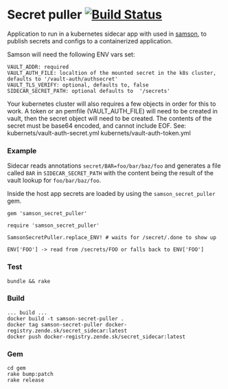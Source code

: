 # Secret puller [![Build Status](https://travis-ci.org/zendesk/samson_secret_puller.svg?branch=master)](https://travis-ci.org/zendesk/samson_secret_puller)

Application to run in a kubernetes sidecar app with used in [samson](https://github.com/zendesk/samson),
to publish secrets and configs to a containerized application.

Samson will need the following ENV vars set:

```
VAULT_ADDR: required
VAULT_AUTH_FILE: localtion of the mounted secret in the k8s cluster, defaults to '/vault-auth/authsecret'
VAULT_TLS_VERIFY: optional, defaults to, false
SIDECAR_SECRET_PATH: optional defaults to  '/secrets'
```
Your kubernetes cluster will also requires a few objects in order for this
to work.  A token or an pemfile (VAULT_AUTH_FILE) will need to be created
in vault, then the secret object will need to be created.  The contents
of the secret must be base64 encoded, and cannot include EOF.  See:
kubernets/vault-auth-secret.yml
kubernets/vault-auth-token.yml

### Example

Sidecar reads annotations `secret/BAR=foo/bar/baz/foo` and generates a file called `BAR` in `SIDECAR_SECRET_PATH`
with the content being the result of the vault lookup for `foo/bar/baz/foo`.

Inside the host app secrets are loaded by using the `samson_secret_puller` gem.

```
gem 'samson_secret_puller'

require 'samson_secret_puller'

SamsonSecretPuller.replace_ENV! # waits for /secret/.done to show up

ENV['FOO'] -> read from /secrets/FOO or falls back to ENV['FOO']
```

### Test

`bundle && rake`

### Build

```
... build ...
docker build -t samson-secret-puller .
docker tag samson-secret-puller docker-registry.zende.sk/secret_sidecar:latest
docker push docker-registry.zende.sk/secret_sidecar:latest
```


### Gem

```
cd gem
rake bump:patch
rake release
```
